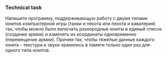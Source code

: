 ### Technical task
Напишите программу, поддерживающую работу с двумя типами юнитов компьютерной игры (танки и пехота или пехота и кавалерия) так, чтобы можно было включать разнородные юниты в единый список (создание армии) и изменять их координаты одновременно (перемещение армии). Причем так, чтобы тяжелые данные каждого юнита - текстура и звуки хранились в памяти только один раз для одного типа юнитов. 